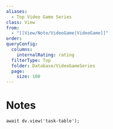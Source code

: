 ```yaml
---
aliases:
  - Top Video Game Series
class: View
from:
  - "[[View/Note/VideoGame|VideoGame]]"
order: 
queryConfig:
  columns:
    internalRating: rating
  filterType: Top
  folder: Database/VideoGameSeries
  page:
    size: 100
---
```

# Notes

```dataviewjs
await dv.view('task-table');
```
